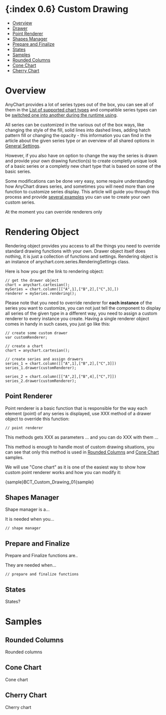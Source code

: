 {:index 0.6}
Custom Drawing
=========================

* [Overview](#overview)
* [Drawer](#drawer)
 * [Point Renderer](#basic_drawer)
 * [Shapes Manager](#shapes_manager)
 * [Prepare and Finalize](#prepare_and_finalize)
 * [States](#states)
* [Samples](#samples)
 * [Rounded Columns](#rounded_columns)
 * [Cone Chart](#cone_chart)
 * [Cherry Chart](#cherry_chart)

# Overview

AnyChart provides a lot of series types out of the box, you can see all of them in the [List of supported chart types](../Quick_Start/Supported_Charts_Types) and compatible series types can be [switched one into another during the runtime using](Series_Type).

All series can be customized in the various out of the box ways, like changing the style of the fill, solid lines into dashed lines, adding hatch pattern fill or changing the opacity - this information you can find in the article about the given series type or an overview of all shared options in [General Settings](General_Settings).

However, if you also have on option to change the way the series is drawn and provide your own drawing function(s) to create completly unique look of a basic series or a completly new chart type that is based on some of the basic series.

Some modifications can be done very easy, some require understanding how AnyChart draws series, and sometimes you will need more than one function to customize series display. This article will guide you through this process and provide [several examples](#samples) you can use to create your own custom series.

At the moment you can override renderers only 

# Rendering Object

Rendering object provides you access to all the things you need to override standard drawing functions with your own. Drawer object itself does nothing, it is just a collection of functions and settings. Rendering object is an instance of anychart.core.series.RenderingSettings class.

Here is how you get the link to rendering object:

```
// get the drawer object
chart = anychart.cartesian();
mySeries = chart.column([["A",1],["B",2],["C",3],])
renderer = mySeries.rendering();
```

Please note that you need to override renderer for **each instance** of the series you want to customize, you can not just tell the component to display all series of the given type in a different way, you need to assign a custom renderer to every instance you create. Having a single renderer object comes in handy in such cases, you just go like this:

```
// create some custom drawer
var customRenderer;

// create a chart
chart = anychart.cartesian();

// create series and assign drawers
series_1 = chart.column([["A",1],["B",2],["C",3]])
series_1.drawer(customRenderer);

series_2 = chart.column([["A",2],["B",4],["C",7]])
series_2.drawer(customRenderer);
```

## Point Renderer

Point renderer is a basic function that is responsible for the way each element (point) of any series is displayed, use XXX method of a drawer object to override this function:

```
// point renderer
```

This methods gets XXX as parameters ... and you can do XXX with them ...

This method is enough to handle most of custom drawing situations, you can see that only this method is used in [Rounded Columns](#rounded_columns) and [Cone Chart](#cone_chart) samples.

We will use "Cone chart" as it is one of the easiest way to show how custom point renderer works and how you can modify it:

{sample}BCT\_Custom\_Drawing\_01{sample}

## Shapes Manager

Shape manager is a...

It is needed when you...

```
// shape manager
```

## Prepare and Finalize

Prepare and Finalize functions are..

They are needed when...

```
// prepare and finalize functions
```

## States

States?

# Samples

## Rounded Columns

Rounded columns

## Cone Chart

Cone chart

## Cherry Chart

Cherry chart
